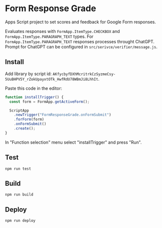 # Form Response Grade
Apps Script project to set scores and feedback for Google Form responses.

Evaluates responses with `FormApp.ItemType.CHECKBOX` and `FormApp.ItemType.PARAGRAPH_TEXT` types. For `FormApp.ItemType.PARAGRAPH_TEXT` responses processes throught ChatGPT.
Prompt for ChatGPT can be configured in `src/serivce/verifier/message.js`.

## Install
Add library by script id: `AKfycbyfDXhMcritrkCzSyzmeCsy-5UuBHPV5Y_rZokUpayxtOTk_HwfRdU78WBmJi8LhhIt`.

Paste this code in the editor:
```js
function installTrigger() {
  const form = FormApp.getActiveForm();

  ScriptApp
    .newTrigger("FormResponseGrade.onFormSubmit")
    .forForm(form)
    .onFormSubmit()
    .create();
}
```

In "Function selection" menu select "installTrigger" and press "Run".

## Test
```
npm run test
```

## Build
```
npm run build
```

## Deploy
```
npm run deploy
```
